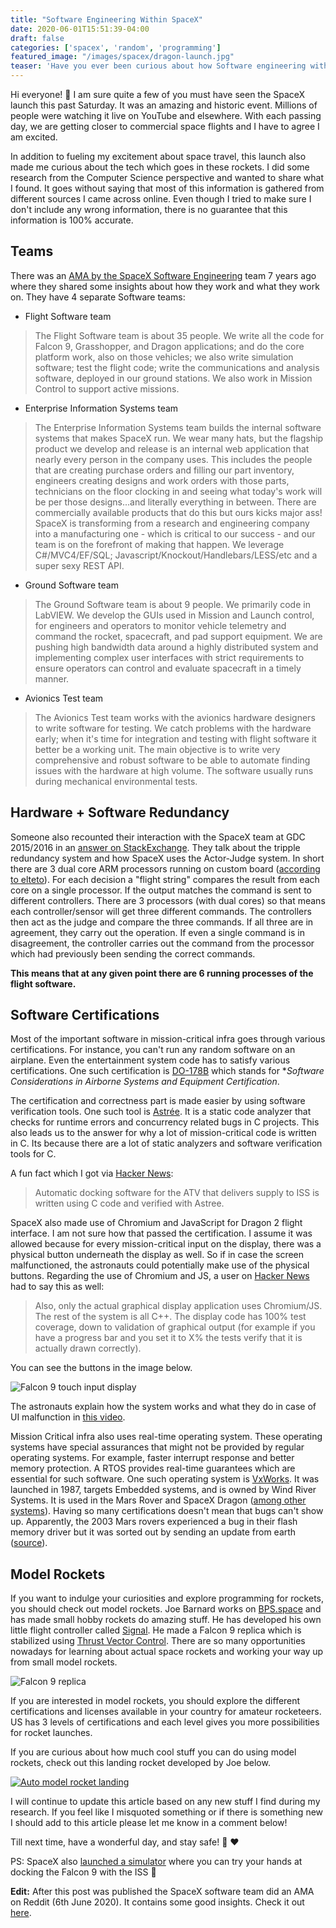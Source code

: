 ```yaml
---
title: "Software Engineering Within SpaceX"
date: 2020-06-01T15:51:39-04:00
draft: false
categories: ['spacex', 'random', 'programming']
featured_image: "/images/spacex/dragon-launch.jpg"
teaser: 'Have you ever been curious about how Software engineering within SpaceX works? I did some research and compiled my notes in this article. There are also some insightful comments from the readers at the bottom.'
---
```


Hi everyone! :wave: I am sure quite a few of you must have seen the SpaceX launch this past Saturday. It was an amazing and historic event. Millions of people were watching it live on YouTube and elsewhere. With each passing day, we are getting closer to commercial space flights and I have to agree I am excited.

In addition to fueling my excitement about space travel, this launch also made me curious about the tech which goes in these rockets. I did some research from the Computer Science perspective and wanted to share what I found. It goes without saying that most of this information is gathered from different sources I came across online. Even though I tried to make sure I don't include any wrong information, there is no guarantee that this information is 100% accurate.

## Teams

There was an [AMA by the SpaceX Software Engineering](https://www.reddit.com/r/IAmA/comments/1853ap/we_are_spacex_software_engineers_we_launch/) team 7 years ago where they shared some insights about how they work and what they work on. They have 4 separate Software teams:

- Flight Software team

> The Flight Software team is about 35 people. We write all the code for Falcon 9, Grasshopper, and Dragon applications; and do the core platform work, also on those vehicles; we also write simulation software; test the flight code; write the communications and analysis software, deployed in our ground stations. We also work in Mission Control to support active missions.

- Enterprise Information Systems team 

> The Enterprise Information Systems team builds the internal software systems that makes SpaceX run. We wear many hats, but the flagship product we develop and release is an internal web application that nearly every person in the company uses. This includes the people that are creating purchase orders and filling our part inventory, engineers creating designs and work orders with those parts, technicians on the floor clocking in and seeing what today's work will be per those designs...and literally everything in between. There are commercially available products that do this but ours kicks major ass! SpaceX is transforming from a research and engineering company into a manufacturing one - which is critical to our success - and our team is on the forefront of making that happen. We leverage C#/MVC4/EF/SQL; Javascript/Knockout/Handlebars/LESS/etc and a super sexy REST API.

- Ground Software team

> The Ground Software team is about 9 people. We primarily code in LabVIEW. We develop the GUIs used in Mission and Launch control, for engineers and operators to monitor vehicle telemetry and command the rocket, spacecraft, and pad support equipment. We are pushing high bandwidth data around a highly distributed system and implementing complex user interfaces with strict requirements to ensure operators can control and evaluate spacecraft in a timely manner.

- Avionics Test team

> The Avionics Test team works with the avionics hardware designers to write software for testing. We catch problems with the hardware early; when it's time for integration and testing with flight software it better be a working unit. The main objective is to write very comprehensive and robust software to be able to automate finding issues with the hardware at high volume. The software usually runs during mechanical environmental tests.

## Hardware + Software Redundancy

Someone also recounted their interaction with the SpaceX team at GDC 2015/2016 in an [answer on StackExchange](https://space.stackexchange.com/a/9446). They talk about the tripple redundancy system and how SpaceX uses the Actor-Judge system. In short there are 3 dual core ARM processors running on custom board ([according to elteto](https://news.ycombinator.com/item?id=23369065)). For each decision a "flight string" compares the result from each core on a single processor. If the output matches the command is sent to different controllers. There are 3 processors (with dual cores) so that means each controller/sensor will get three different commands. The controllers then act as the judge and compare the three commands. If all three are in agreement, they carry out the operation. If even a single command is in disagreement, the controller carries out the command from the processor which had previously been sending the correct commands. 

**This means that at any given point there are 6 running processes of the flight software.**

## Software Certifications

Most of the important software in mission-critical infra goes through various certifications. For instance, you can't run any random software on an airplane. Even the entertainment system code has to satisfy various certifications. One such certification is [DO-178B](https://en.wikipedia.org/wiki/DO-178B) which stands for **Software Considerations in Airborne Systems and Equipment Certification*.

The certification and correctness part is made easier by using software verification tools. One such tool is [Astrée](https://www.absint.com/astree/index.htm). It is a static code analyzer that checks for runtime errors and concurrency related bugs in C projects. This also leads us to the answer for why a lot of mission-critical code is written in C. Its because there are a lot of static analyzers and software verification tools for C. 

A fun fact which I got via [Hacker News](https://news.ycombinator.com/item?id=23369675): 

> Automatic docking software for the ATV that delivers supply to ISS is written using C code and verified with Astree.

SpaceX also made use of Chromium and JavaScript for Dragon 2 flight interface. I am not sure how that passed the certification. I assume it was allowed because for every mission-critical input on the display, there was a physical button underneath the display as well. So if in case the screen malfunctioned, the astronauts could potentially make use of the physical buttons. Regarding the use of Chromium and JS, a user on [Hacker News](https://news.ycombinator.com/item?id=23369065) had to say this as well:

> Also, only the actual graphical display application uses Chromium/JS. The rest of the system is all C++. The display code has 100% test coverage, down to validation of graphical output (for example if you have a progress bar and you set it to X% the tests verify that it is actually drawn correctly).

You can see the buttons in the image below.

![Falcon 9 touch input display](/images/spacex/touch-input.jpg)

The astronauts explain how the system works and what they do in case of UI malfunction in [this video](https://mobile.twitter.com/NASA/status/1266885097359388672).

Mission Critical infra also uses real-time operating system. These operating systems have special assurances that might not be provided by regular operating systems. For example, faster interrupt response and better memory protection. A RTOS provides real-time guarantees which are essential for such software. One such operating system is [VxWorks](https://www.windriver.com/products/vxworks/). It was launched in 1987, targets Embedded systems, and is owned by Wind River Systems. It is used in the Mars Rover and SpaceX Dragon ([among other systems](https://en.wikipedia.org/wiki/VxWorks#Aerospace_and_defense)). Having so many certifications doesn't mean that bugs can't show up. Apparently, the 2003 Mars rovers experienced a bug in their flash memory driver but it was sorted out by sending an update from earth ([source](https://www.computerworld.com/article/2574759/out-of-memory-problem-caused-mars-rover-s-glitch.html)).

## Model Rockets

If you want to indulge your curiosities and explore programming for rockets, you should check out model rockets. Joe Barnard works on [BPS.space](https://bps.space/) and has made small hobby rockets do amazing stuff. He has developed his own little flight controller called [Signal](https://bps.space/signal). He made a Falcon 9 replica which is stabilized using [Thrust Vector Control](https://bps.space/tvc). There are so many opportunities nowadays for learning about actual space rockets and working your way up from small model rockets. 

![Falcon 9 replica](/images/spacex/falcon9-replica.jpeg)

If you are interested in model rockets, you should explore the different certifications and licenses available in your country for amateur rocketeers. US has 3 levels of certifications and each level gives you more possibilities for rocket launches.

If you are curious about how much cool stuff you can do using model rockets, check out this landing rocket developed by Joe below.

[![Auto model rocket landing](/images/spacex/rocket-landing.gif)](https://youtu.be/yx5zLykjKy8) 

I will continue to update this article based on any new stuff I find during my research. If you feel like I misquoted something or if there is something new I should add to this article please let me know in a comment below! 

Till next time, have a wonderful day, and stay safe! :wave: :heart:

PS: SpaceX also [launched a simulator](https://iss-sim.spacex.com/) where you can try your hands at docking the Falcon 9 with the ISS :rocket:

**Edit:** After this post was published the SpaceX software team did an AMA on Reddit (6th June 2020). It contains some good insights. Check it out [here](https://www.reddit.com/r/spacex/comments/gxb7j1/we_are_the_spacex_software_team_ask_us_anything/).
